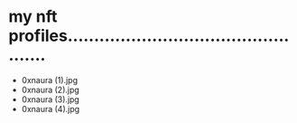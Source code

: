 # my nft profiles.................................................
- 0xnaura (1).jpg
- 0xnaura (2).jpg
- 0xnaura (3).jpg
- 0xnaura (4).jpg
